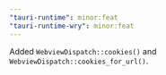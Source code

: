 ```yaml
---
"tauri-runtime": minor:feat
"tauri-runtime-wry": minor:feat
---
```


Added `WebviewDispatch::cookies()` and `WebviewDispatch::cookies_for_url()`.
